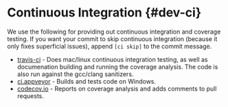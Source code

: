 # Continuous Integration {#dev-ci}

We use the following for providing out continuous integration and coverage testing. If you want your commit to skip continuous integration (because it only fixes superficial issues), append `[ci skip]` to the commit message.

- [travis-ci](https://travis-ci.org/BVE-Reborn/bve-reborn) - Does mac/linux continuous integration testing, as well as documenation building and running the coverage analysis. The code is also run against the gcc/clang sanitizers.
- [ci.appveyor](https://ci.appveyor.com/project/cwfitzgerald/bve-reborn) - Builds and tests code on Windows.
- [codecov.io](https://codecov.io/gh/BVE-Reborn/bve-reborn) - Reports on coverage analysis and adds comments to pull requests.
